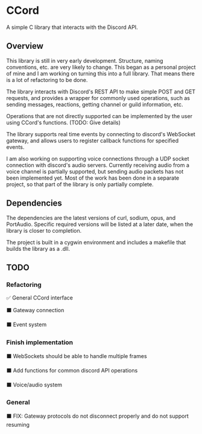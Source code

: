 # CCord
A simple C library that interacts with the Discord API.

## Overview
This library is still in very early development. Structure, naming conventions, etc. are very likely to change. This began as a personal project of mine and I am working on turning this into a full library. That means there is a lot of refactoring to be done.

The library interacts with Discord's REST API to make simple POST and GET requests, and provides a wrapper for commonly used operations, such as sending messages, reactions, getting channel or guild information, etc.

Operations that are not directly supported can be implemented by the user using CCord's functions. (TODO: Give details)

The library supports real time events by connecting to discord's WebSocket gateway, and allows users to register callback functions for specified events.

I am also working on supporting voice connections through a UDP socket connection with discord's audio servers. Currently receiving audio from a voice channel is partially supported, but sending audio packets has not been implemented yet. Most of the work has been done in a separate project, so that part of the library is only partially complete.

## Dependencies

The dependencies are the latest versions of curl, sodium, opus, and PortAudio. Specific required versions will be listed at a later date, when the library is closer to completion.

The project is built in a cygwin environment and includes a makefile that builds the library as a .dll.

## TODO

### Refactoring
✅ General CCord interface

⬛ Gateway connection

⬛ Event system

### Finish implementation
⬛ WebSockets should be able to handle multiple frames

⬛ Add functions for common discord API operations

⬛ Voice/audio system

### General
⬛ FIX: Gateway protocols do not disconnect properly and do not support resuming